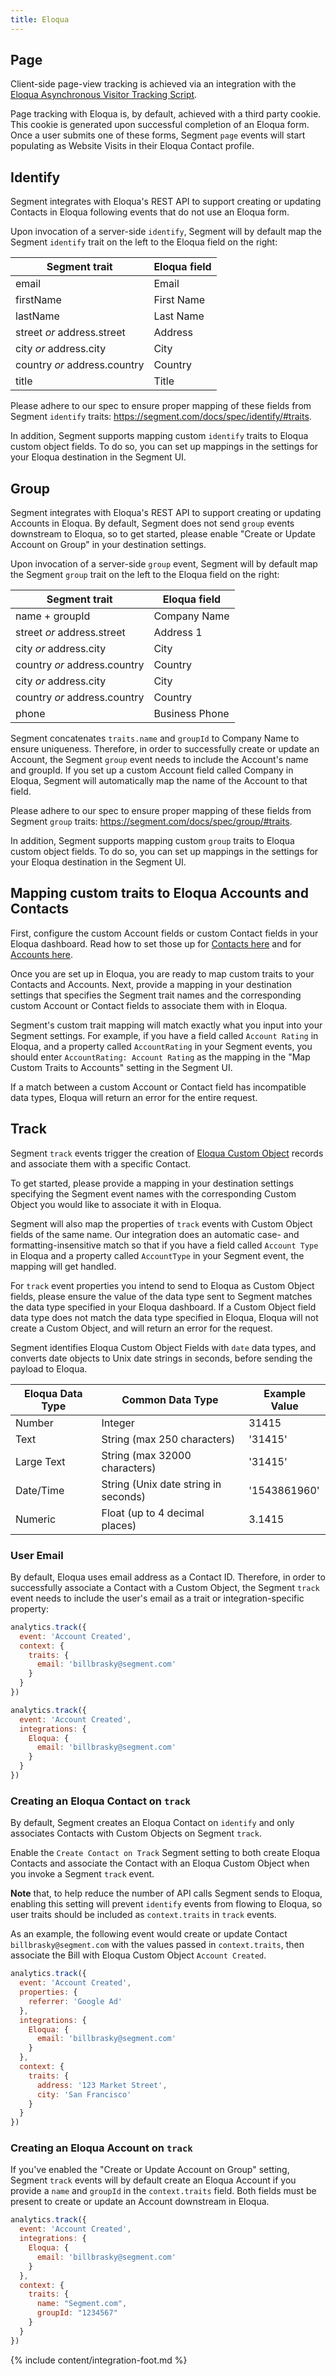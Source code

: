 ```yaml
---
title: Eloqua
---
```


## Page

Client-side page-view tracking is achieved via an integration with the [Eloqua
Asynchronous Visitor Tracking
Script](https://docs.oracle.com/cloud/latest/marketingcs_gs/OMCAA/pdf/AsynchronousVisitorTrackingScripts.pdf).

Page tracking with Eloqua is, by default, achieved with a third party cookie.
This cookie is generated upon successful completion of an Eloqua form. Once a
user submits one of these forms, Segment `page` events will start populating
as Website Visits in their Eloqua Contact profile.

## Identify

Segment integrates with Eloqua's REST API to support creating or
updating Contacts in Eloqua following events that do not use an Eloqua form.

Upon invocation of a server-side `identify`, Segment will by default map the
Segment `identify` trait on the left to the Eloqua field on the right:

| Segment trait | Eloqua field |
|---|---|
| email | Email |
| firstName | First Name |
| lastName | Last Name |
| street _or_ address.street | Address |
| city _or_ address.city | City |
| country _or_ address.country | Country |
| title | Title |

Please adhere to our spec to ensure proper mapping of these fields from Segment
`identify` traits: https://segment.com/docs/spec/identify/#traits.

In addition, Segment supports mapping custom `identify` traits to Eloqua custom
object fields. To do so, you can set up mappings in the settings for your
Eloqua destination in the Segment UI.

## Group

Segment integrates with Eloqua's REST API to support creating or updating
Accounts in Eloqua. By default, Segment does not send `group` events downstream
to Eloqua, so to get started, please enable "Create or Update Account on Group"
in your destination settings.

Upon invocation of a server-side `group` event, Segment will by default map the
Segment `group` trait on the left to the Eloqua field on the right:

| Segment trait | Eloqua field |
|---|---|
| name + groupId | Company Name |
| street _or_ address.street | Address 1 |
| city _or_ address.city | City|
| country _or_ address.country | Country |
| city _or_ address.city | City |
| country _or_ address.country | Country |
| phone | Business Phone |

Segment concatenates `traits.name` and `groupId` to Company Name to ensure
uniqueness. Therefore, in order to successfully create or update an Account,
the Segment `group` event needs to include the Account's name and groupId. If
you set up a custom Account field called Company in Eloqua, Segment will
automatically map the name of the Account to that field.

Please adhere to our spec to ensure proper mapping of these fields from Segment
`group` traits: https://segment.com/docs/spec/group/#traits.

In addition, Segment supports mapping custom `group` traits to Eloqua custom
object fields. To do so, you can set up mappings in the settings for your
Eloqua destination in the Segment UI.

## Mapping custom traits to Eloqua Accounts and Contacts

First, configure the custom Account fields or custom Contact fields in your
Eloqua dashboard. Read how to set those up for [Contacts
here](https://docs.oracle.com/cloud/latest/marketingcs_gs/OMCAA/Help/ContactFields/Tasks/CreatingContactFields.htm)
and for [Accounts
here](https://docs.oracle.com/cloud/latest/marketingcs_gs/OMCAA/Help/AccountFields/Tasks/CreatingAccountFields.htm).

Once you are set up in Eloqua, you are ready to map custom traits to your
Contacts and Accounts. Next, provide a mapping in your destination settings
that specifies the Segment trait names and the corresponding custom Account or
Contact fields to associate them with in Eloqua.

Segment's custom trait mapping will match exactly what you input into your
Segment settings. For example, if you have a field called `Account Rating` in
Eloqua, and a property called `AccountRating` in your Segment events, you
should enter `AccountRating: Account Rating` as the mapping in the "Map Custom
Traits to Accounts" setting in the Segment UI.

If a match between a custom Account or Contact field has
incompatible data types, Eloqua will return an error for the entire request.

## Track

Segment `track` events trigger the creation of [Eloqua Custom
Object](http://docs.oracle.com/cloud/latest/marketingcs_gs/OMCAA/Help/CustomObjects/CustomObjects.htm)
records and associate them with a specific Contact.

To get started, please provide a mapping in your destination settings
specifying the Segment event names with the corresponding Custom Object you
would like to associate it with in Eloqua.

Segment will also map the properties of `track` events with Custom Object
fields of the same name. Our integration does an automatic case- and
formatting-insensitive match so that if you have a field called `Account Type`
in Eloqua and a property called `AccountType` in your Segment event, the
mapping will get handled.

For `track` event properties you intend to send to Eloqua as Custom Object
fields, please ensure the value of the data type sent to Segment matches the
data type specified in your Eloqua dashboard. If a Custom Object field data
type does not match the data type specified in Eloqua, Eloqua will not create a
Custom Object, and will return an error for the request.

Segment identifies Eloqua Custom Object Fields with `date` data types, and
converts date objects to Unix date strings in seconds, before sending the
payload to Eloqua.

| **Eloqua Data Type** | **Common Data Type** | **Example Value** |
|---|---|---|
| Number | Integer | 31415 |
| Text | String (max 250 characters) | '31415' |
| Large Text | String (max 32000 characters) | '31415' |
| Date/Time | String (Unix date string in seconds) | '1543861960' |
| Numeric | Float (up to 4 decimal places) | 3.1415 |

### User Email

By default, Eloqua uses email address as a Contact ID. Therefore, in order to
successfully associate a Contact with a Custom Object, the Segment `track`
event needs to include the user's email as a trait or integration-specific
property:

```js
analytics.track({
  event: 'Account Created',
  context: {
    traits: {
      email: 'billbrasky@segment.com'
    }
  }
})
```

```js
analytics.track({
  event: 'Account Created',
  integrations: {
    Eloqua: {
      email: 'billbrasky@segment.com'
    }
  }
})
```

### Creating an Eloqua Contact on `track`

By default, Segment creates an Eloqua Contact on `identify` and only
associates Contacts with Custom Objects on Segment `track`.

Enable the `Create Contact on Track` Segment setting to both create Eloqua
Contacts and associate the Contact with an Eloqua Custom Object when you invoke
a Segment `track` event.

**Note** that, to help reduce the number of API calls Segment sends to Eloqua,
enabling this setting will prevent `identify` events from flowing to
Eloqua, so user traits should be included as `context.traits` in `track`
events.

As an example, the following event would create or update Contact
`billbrasky@segment.com` with the values passed in `context.traits`, then
associate the Bill with Eloqua Custom Object `Account Created`.

```js
analytics.track({
  event: 'Account Created',
  properties: {
    referrer: 'Google Ad'
  },
  integrations: {
    Eloqua: {
      email: 'billbrasky@segment.com'
    }
  },
  context: {
    traits: {
      address: '123 Market Street',
      city: 'San Francisco'
    }
  }
})
```

### Creating an Eloqua Account on `track`

If you've enabled the "Create or Update Account on Group" setting, Segment
`track` events will by default create an Eloqua Account if you provide a `name`
and `groupId` in the `context.traits` field. Both fields must be present to
create or update an Account downstream in Eloqua.

```js
analytics.track({
  event: 'Account Created',
  integrations: {
    Eloqua: {
      email: 'billbrasky@segment.com'
    }
  },
  context: {
    traits: {
      name: "Segment.com",
      groupId: "1234567"
    }
  }
})
```

{% include content/integration-foot.md %}
